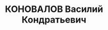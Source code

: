 ---
title: КОНОВАЛОВ Василий Кондратьевич
description: р. 1898, с. Починок-Коновалов Єлізаровської сільради Лебяжського р-ну
  Кіровської обл., з селян, чл. ВКП(б), освіта початкова, помічник командира 123 стрілецького
  полку. 27.11.1937 звинувачений в а/рад. змові, розстріляний 28.11.1937 р. Реабілітований
  27.08.1964 р.
---